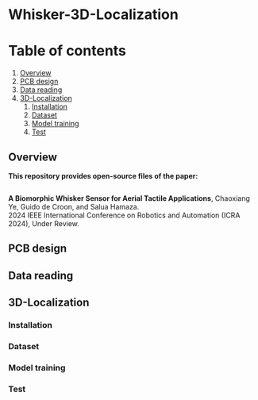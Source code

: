 # Whisker-3D-Localization

# Table of contents
1. [Overview](#overview)
2. [PCB design](#design)
3. [Data reading](#reading)
4. [3D-Localization](#3D-Localization)
   1. [Installation](#Installation)
   2. [Dataset](#Dataset)
   3. [Model training](#training) 
   4. [Test](#Test) 

## Overview <a name="overview"></a>
**This repository provides open-source files of the paper:**

![]()

<b>A Biomorphic Whisker Sensor for Aerial Tactile Applications</b>, Chaoxiang Ye, Guido de Croon, and Salua Hamaza. <br>
2024 IEEE International Conference on Robotics and Automation (ICRA 2024), Under Review. <br>

## PCB design <a name="design"></a>

## Data reading <a name="reading"></a>

## 3D-Localization <a name="3D-Localization"></a>

### Installation <a name="Installation"></a>

### Dataset <a name="Dataset"></a>

### Model training <a name="training"></a>

### Test <a name="Test"></a>
